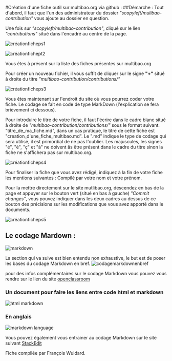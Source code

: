 #Création d'une fiche outil sur multibao.org via github :
##Démarche :
Tout d'abord, il faut que l'un des administrateur du dossier *"scopyleft/mulibao-contribution"* vous ajoute au dossier en question.

Une fois sur *"scopyleft/multibao-contribution"*, cliqué sur le lien *"contributions"* situé dans l'encadré au centre de la page.

![créationficheps1](https://fbcdn-sphotos-h-a.akamaihd.net/hphotos-ak-xpf1/v/t34.0-12/11014788_10205982087648557_1300625258_n.jpg?oh=db4b07cee12a9d474f17ee18ab512af2&oe=54F0359E&__gda__=1425036239_62bbfd8247b77a9344ab2e00803340af)

![créationfichept2](https://fbcdn-sphotos-h-a.akamaihd.net/hphotos-ak-xpf1/v/t34.0-12/11004007_10205982092808686_462412762_n.jpg?oh=d6cb3b5a0628c91c075b4b8153408819&oe=54F033EF&__gda__=1425023643_0bab1bd4e8ea2f743c937b203ae2b36c)

Vous êtes à présent sur la liste des fiches présentes sur multibao.org

Pour créer un nouveau fichier, il vous suffit de cliquer sur le signe **"+"** situé à droite du titre  *"multibao-contribution/contributions/"*

![créationficheps3](https://fbcdn-sphotos-h-a.akamaihd.net/hphotos-ak-xpf1/v/t34.0-12/11008926_10205982097608806_2082178309_n.jpg?oh=e1df5016c9e3116bfc86a681cd5a5c4d&oe=54EFE79C&__gda__=1425018125_98ee6a8668cf1d785e7cc45dbfab3265)

Vous êtes maintenant sur l'endroit du site où vous pourrez coder votre fiche. Le codage se fait en code de type MarkDown (l'explication se fera brièvement ci dessous).

Pour introduire le titre de votre fiche, il faut l'écrire dans le cadre blanc situé à droite de *"multibao-contribution/contributions/"* sous le format suivant. 
"titre_de_ma_fiche.md", dans un cas pratique, le titre de cette fiche est "creation_d'une_fiche_multibao.md". 
Le ".md" indique le type de codage qui sera utilisé, il est primordial de ne pas l'oublier. Les majuscules, les signes "é", "è", "ç" et "à" ne doivent âs être présent dans le cadre du titre sinon la fiche ne s'affichera pas sur multibao.org.

![créationficheps4](https://fbcdn-sphotos-h-a.akamaihd.net/hphotos-ak-xpf1/v/t34.0-12/11005771_10205982163610456_1725434274_n.jpg?oh=38d3b6868d13b2a22002e90ea6e2dfa4&oe=54F05A57&__gda__=1424960710_8d5343f19706c877ed9351b784fca6e0)

Pour finaliser la fiche que vous avez rédigé, indiquez à la fin de votre fiche les mentions suivantes : Compilé par votre nom et votre prénom. 

Pour la mettre directement sur le site mutlibao.org, descendez en bas de la page et appuyer sur le bouton vert (situé en bas à gauche) *"Commit changes"*, vous pouvez indiquer dans les deux cadres au dessus de ce bouton des précisions sur les modifications que vous avez apporté dans le documents.

![créationficheps5](https://fbcdn-sphotos-h-a.akamaihd.net/hphotos-ak-xpf1/v/t34.0-12/11006042_10205982190931139_1606293831_n.jpg?oh=d738d14cb088a0b6009d72132189f3b7&oe=54F0380E&__gda__=1425019999_f627cdb92fcea45063807d7d834c7a35)

## Le codage Mardown : 

![markdown](https://cdn.tutsplus.com/net/uploads/legacy/2063_markdown/preview.png)

La section qui va suive est bien entendu non exhaustive, le but est de poser les bases du codage Markdown en bref. 
![codagemarkdownenbref](https://fbcdn-sphotos-h-a.akamaihd.net/hphotos-ak-xpf1/v/t34.0-12/11006058_10205970112069175_47007984_n.jpg?oh=aee8c7b5f4dc07d039d2f293ade28cc0&oe=54EE4965&__gda__=1424839925_21f5eb90021622959e36a41fe8f678d8)

pour des infos complémentaires sur le codage Markdown vous pouvez vous rendre sur le lien du site [openclassroom](http://openclassrooms.com/courses/redigez-en-markdown)

### Un document pour faire les liens entre code html et markdown

![html markdown](http://designshack.net/wp-content/uploads/markdown-11.jpg)

### En anglais

![markdown language](http://themespectre.com/wp-content/uploads/2013/08/ThemeSpectre_Markdown_CheatSheet.jpg)



Vous pouvez également vous entrainer au codage Markdown sur le site suivant [StackEdit](https://stackedit.io/editor)


Fiche compilée par François Wuidard.






